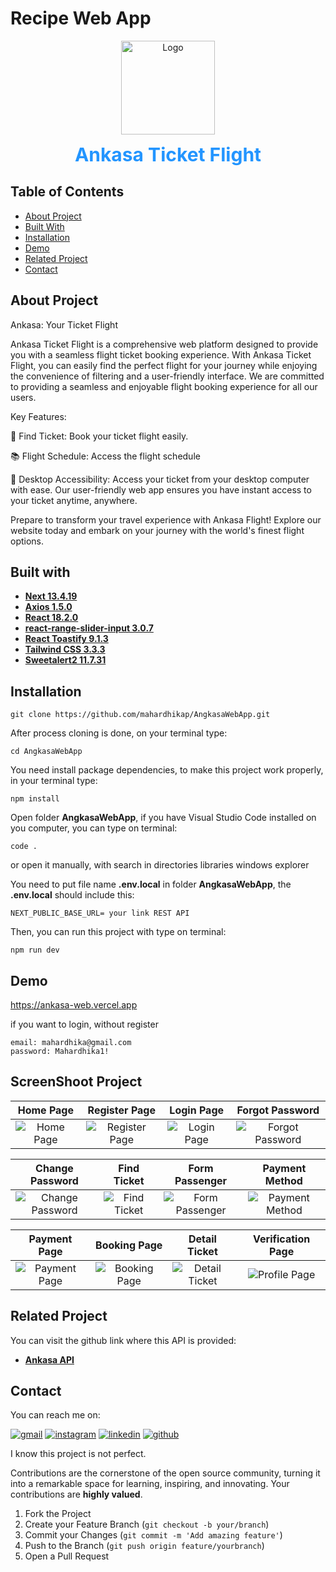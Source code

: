 
# Recipe Web App
<div align="center">
<a href="https://github.com/mahardhikap/RecipeMobileApp">
    <img src="https://i.ibb.co/WVRmCWV/Ankasa-Logo.png" alt="Logo" width="150" height="150">
</a>
<p style="text-align: center;">
    <span style="font-weight: bold; font-size: 30px; color: #2395FF;">Ankasa Ticket Flight</span>
</p>
</div>

## Table of Contents

* [About Project](#about-project)
* [Built With](#built-with)
* [Installation](#installation)
* [Demo](#demo)
* [Related Project](#related-project)
* [Contact](#contact)

## About Project
Ankasa: Your Ticket Flight

Ankasa Ticket Flight is a comprehensive web platform designed to provide you with a seamless flight ticket booking experience. With Ankasa Ticket Flight, you can easily find the perfect flight for your journey while enjoying the convenience of filtering and a user-friendly interface. We are committed to providing a seamless and enjoyable flight booking experience for all our users.

Key Features:

🍳 Find Ticket: Book your ticket flight easily.

📚 Flight Schedule: Access the flight schedule

📲 Desktop Accessibility: Access your ticket from your desktop computer with ease. Our user-friendly web app ensures you have instant access to your ticket anytime, anywhere.

Prepare to transform your travel experience with Ankasa Flight! Explore our website today and embark on your journey with the world's finest flight options.

## Built with
    
- [**Next 13.4.19**](https://nextjs.org/docs)
- [**Axios 1.5.0**](https://axios-http.com/docs/intro)
- [**React 18.2.0**](https://react.dev/learn/start-a-new-react-project)
- [**react-range-slider-input 3.0.7**](https://www.npmjs.com/package/react-range-slider-input)
- [**React Toastify 9.1.3**](https://www.npmjs.com/package/react-toastify)
- [**Tailwind CSS 3.3.3**](https://tailwindcss.com/docs/installation)
- [**Sweetalert2 11.7.31**](https://sweetalert2.github.io/)

## Installation


```
git clone https://github.com/mahardhikap/AngkasaWebApp.git
```
After process cloning is done, on your terminal type:

```
cd AngkasaWebApp
```

You need install package dependencies, to make this project work properly, in your terminal type:
```
npm install
```
Open folder **AngkasaWebApp**, if you have Visual Studio Code installed on you computer, you can type on terminal:
```
code .
```
or open it manually, with search in directories libraries windows explorer

You need to put file name **.env.local** in folder **AngkasaWebApp**, the **.env.local** should include this:
```
NEXT_PUBLIC_BASE_URL= your link REST API
```

Then, you can run this project with type on terminal:
```
npm run dev
```

## Demo
https://ankasa-web.vercel.app

if you want to login, without register
```
email: mahardhika@gmail.com
password: Mahardhika1!
```

## ScreenShoot Project
| Home Page | Register Page | Login Page | Forgot Password |
| :---: | :---: | :---: | :---: |
|![Home Page](https://i.ibb.co/TLMy9fN/homepage.png)|![Register Page](https://i.ibb.co/Qj1KgH1/registerpage.png)|![Login Page](https://i.ibb.co/6P8xr6n/loginpage.png)|![Forgot Password](https://i.ibb.co/LNcZtgs/forgotpassword.png)|

| Change Password | Find Ticket | Form Passenger | Payment Method |
| :---: | :---: | :---: | :---: |
|![Change Password](https://i.ibb.co/7XBPqvN/changepassword.png)|![Find Ticket](https://i.ibb.co/bmDR1G4/findticket.png)|![Form Passenger](https://i.ibb.co/Qf00TL2/formpassenger.png)|![Payment Method](https://i.ibb.co/3TKNH3h/paymentmethod.png)|

| Payment Page | Booking Page | Detail Ticket | Verification Page |
| :---: | :---: | :---: | :---: |
|![Payment Page](https://i.ibb.co/8c8r5mL/paymentpage.png)|![Booking Page](https://i.ibb.co/p15BH1p/bookingpage.png)|![Detail Ticket](https://i.ibb.co/8PSJv8h/detailticketpage.png)|![Profile Page](https://i.ibb.co/6Pp9BqY/profilepage.png)|

## Related Project
You can visit the github link where this API is provided:
- **[Ankasa API](https://github.com/eanp/bookflight)**

##  Contact
You can reach me on:

[![gmail](https://img.shields.io/badge/Gmail-D14836?style=for-the-badge&logo=gmail&logoColor=white)](mailto:putrad578@gmail.com)
[![instagram](https://img.shields.io/badge/Instagram-E4405F?style=for-the-badge&logo=instagram&logoColor=white)](https://instagram.com/mahardhika300617)
[![linkedin](https://img.shields.io/badge/linkedin-0A66C2?style=for-the-badge&logo=linkedin&logoColor=white)](https://www.linkedin.com/in/mahardhikapratama)
[![github](https://img.shields.io/badge/Github-232b2b?style=for-the-badge&logo=github&logoColor=white)](https://www.github.com/mahardhikap)

I know this project is not perfect.

Contributions are the cornerstone of the open source community, turning it into a remarkable space for learning, inspiring, and innovating. Your contributions are **highly valued**.

1. Fork the Project
2. Create your Feature Branch (`git checkout -b your/branch`)
3. Commit your Changes (`git commit -m 'Add amazing feature'`)
4. Push to the Branch (`git push origin feature/yourbranch`)
5. Open a Pull Request